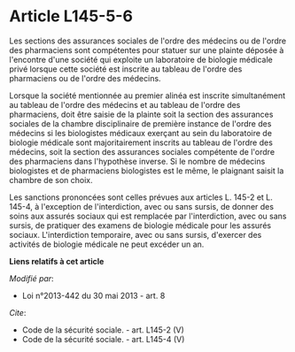 # Article L145-5-6

Les sections des assurances sociales de l'ordre des médecins ou de l'ordre des pharmaciens sont compétentes pour statuer sur
une plainte déposée à l'encontre d'une société qui exploite un laboratoire de biologie médicale privé lorsque cette société
est inscrite au tableau de l'ordre des pharmaciens ou de l'ordre des médecins. 

Lorsque la société mentionnée au premier alinéa est inscrite simultanément au tableau de l'ordre des médecins et au tableau
de l'ordre des pharmaciens, doit être saisie de la plainte soit la section des assurances sociales de la chambre
disciplinaire de première instance de l'ordre des médecins si les biologistes médicaux exerçant au sein du laboratoire de
biologie médicale sont majoritairement inscrits au tableau de l'ordre des médecins, soit la section des assurances sociales
compétente de l'ordre des pharmaciens dans l'hypothèse inverse. Si le nombre de médecins biologistes et de pharmaciens
biologistes est le même, le plaignant saisit la chambre de son choix. 

Les sanctions prononcées sont celles prévues aux articles L. 145-2 et L. 145-4, à l'exception de l'interdiction, avec ou sans
sursis, de donner des soins aux assurés sociaux qui est remplacée par l'interdiction, avec ou sans sursis, de pratiquer des
examens de biologie médicale pour les assurés sociaux. L'interdiction temporaire, avec ou sans sursis, d'exercer des
activités de biologie médicale ne peut excéder un an.

**Liens relatifs à cet article**

_Modifié par_:

  - Loi n°2013-442 du 30 mai 2013 - art. 8

_Cite_:

  - Code de la sécurité sociale. - art. L145-2 (V)
  - Code de la sécurité sociale. - art. L145-4 (V)
